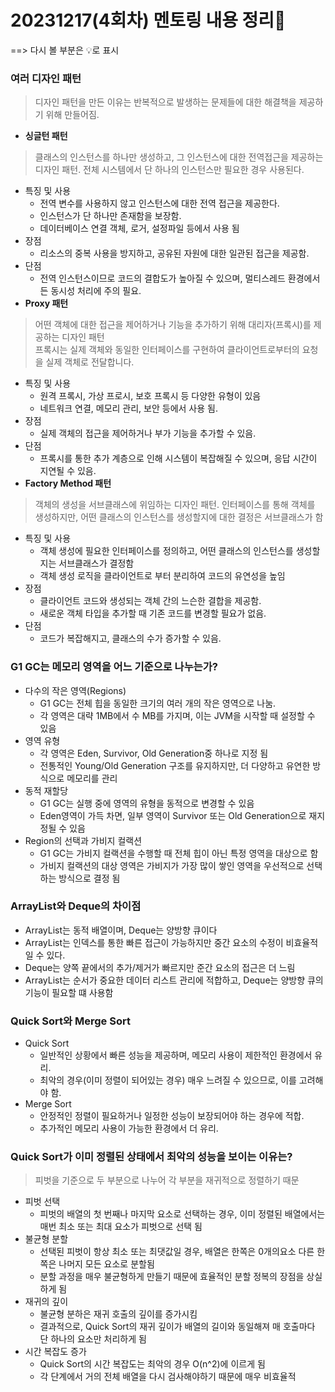 # 20231217(4회차) 멘토링 내용 정리📒
==> 다시 볼 부분은 💡로 표시

### 여러 디자인 패턴
> 디자인 패턴을 만든 이유는 반복적으로 발생하는 문제들에 대한 해결책을 제공하기 위해 만들어짐.
* **싱글턴 패턴**
> 클래스의 인스턴스를 하나만 생성하고, 그 인스턴스에 대한 전역접근을 제공하는 디자인 패턴.
> 전체 시스템에서 단 하나의 인스턴스만 필요한 경우 사용된다.
   * 특징 및 사용
     * 전역 변수를 사용하지 않고 인스턴스에 대한 전역 접근을 제공한다.
     * 인스턴스가 단 하나만 존재함을 보장함.
     * 데이터베이스 연결 객체, 로거, 설정파일 등에서 사용 됨
   * 장점
     * 리소스의 중복 사용을 방지하고, 공유된 자원에 대한 일관된 접근을 제공함.
   * 단점
     * 전역 인스턴스이므로 코드의 결합도가 높아질 수 있으며, 멀티스레드 환경에서든 동시성 처리에 주의 필요.
* **Proxy 패턴**
> 어떤 객체에 대한 접근을 제어하거나 기능을 추가하기 위해 대리자(프록시)를 제공하는 디자인 패턴      
> 프록시는 실제 객체와 동일한 인터페이스를 구현하여 클라이언트로부터의 요청을 실제 객체로 전달합니다.
   * 특징 및 사용
     * 원격 프록시, 가상 프로시, 보호 프록시 등 다양한 유형이 있음
     * 네트워크 연결, 메모리 관리, 보안 등에서 사용 됨.
   * 장점
     * 실제 객체의 접근을 제어하거나 부가 기능을 추가할 수 있음.
   * 단점
     * 프록시를 통한 추가 계층으로 인해 시스템이 복잡해질 수 있으며, 응답 시간이 지연될 수 있음.
* **Factory Method 패턴**
> 객체의 생성을 서브클래스에 위임하는 디자인 패턴.
> 인터페이스를 통해 객체를 생성하지만, 어떤 클래스의 인스턴스를 생성할지에 대한 결정은 서브클래스가 함
   * 특징 및 사용
     * 객체 생성에 필요한 인터페이스를 정의하고, 어떤 클래스의 인스턴스를 생성할지는 서브클래스가 결정함
     * 객체 생성 로직을 클라이언트로 부터 분리하여 코드의 유연성을 높임
   * 장점
     * 클라이언트 코드와 생성되는 객체 간의 느슨한 결합을 제공함.
     * 새로운 객체 타입을 추가할 때 기존 코드를 변경할 필요가 없음.
   * 단점
     * 코드가 복잡해지고, 클래스의 수가 증가할 수 있음.

### G1 GC는 메모리 영역을 어느 기준으로 나누는가?
* 다수의 작은 영역(Regions)
   * G1 GC는 전체 힙을 동일한 크기의 여러 개의 작은 영역으로 나눔.
   * 각 영역은 대략 1MB에서 수 MB를 가지며, 이는 JVM을 시작할 때 설정할 수 있음
* 영역 유형
   * 각 영역은 Eden, Survivor, Old Generation중 하나로 지정 됨
   * 전통적인 Young/Old Generation 구조를 유지하지만, 더 다양하고 유연한 방식으로 메모리를 관리
* 동적 재할당
   * G1 GC는 실행 중에 영역의 유형을 동적으로 변경할 수 있음
   * Eden영역이 가득 차면, 일부 영역이 Survivor 또는 Old Generation으로 재지정될 수 있음
* Region의 선택과 가비지 컬랙션
   * G1 GC는 가비지 컬랙션을 수행할 때 전체 힙이 아닌 특정 영역을 대상으로 함
   * 가비지 컬랙션의 대상 영역은 가비지가 가장 많이 쌓인 영역을 우선적으로 선택하는 방식으로 결정 됨

### ArrayList와 Deque의 차이점
* ArrayList는 동적 배열이며, Deque는 양방향 큐이다
* ArrayList는 인덱스를 통한 빠른 접근이 가능하지만 중간 요소의 수정이 비효율적일 수 있다.
* Deque는 양쪽 끝에서의 추가/제거가 빠르지만 준간 요소의 접근은 더 느림
* ArrayList는 순서가 중요한 데이터 리스트 관리에 적합하고, Deque는 양방향 큐의 기능이 필요할 떄 사용함

### Quick Sort와 Merge Sort
* Quick Sort
  * 일반적인 상황에서 빠른 성능을 제공하며, 메모리 사용이 제한적인 환경에서 유리.
  * 최악의 경우(이미 정렬이 되어있는 경우) 매우 느려질 수 있으므로, 이를 고려해야 함.
* Merge Sort
  * 안정적인 정렬이 필요하거나 일정한 성능이 보장되어야 하는 경우에 적합.
  * 추가적인 메모리 사용이 가능한 환경에서 더 유리.

### Quick Sort가 이미 정렬된 상태에서 최악의 성능을 보이는 이유는?
> 피벗을 기준으로 두 부분으로 나누어 각 부분을 재귀적으로 정렬하기 때문
* 피벗 선택
  * 피벗의 배열의 첫 번째나 마지막 요소로 선택하는 경우, 이미 정렬된 배열에서는 매번 최소 또는 최대 요소가 피벗으로 선택 됨
* 불균형 분할
  * 선택된 피벗이 항상 최소 또는 최댓값일 경우, 배열은 한쪽은 0개의요소 다른 한쪽은 나머지 모든 요소로 분할됨
  * 분할 과정을 매우 불균형하게 만들기 때문에 효율적인 분할 정복의 장점을 상실하게 됨
* 재귀의 깊이
  * 불균형 분하은 재귀 호출의 깊이를 증가시킴
  * 결과적으로, Quick Sort의 재귀 깊이가 배열의 길이와 동일해져 매 호출마다 단 하나의 요소만 처리하게 됨
* 시간 복잡도 증가
  * Quick Sort의 시간 복잡도는 최악의 경우 O(n^2)에 이르게 됨
  * 각 단계에서 거의 전체 배열을 다시 검사해야하기 때문에 매우 비효율적 

 
